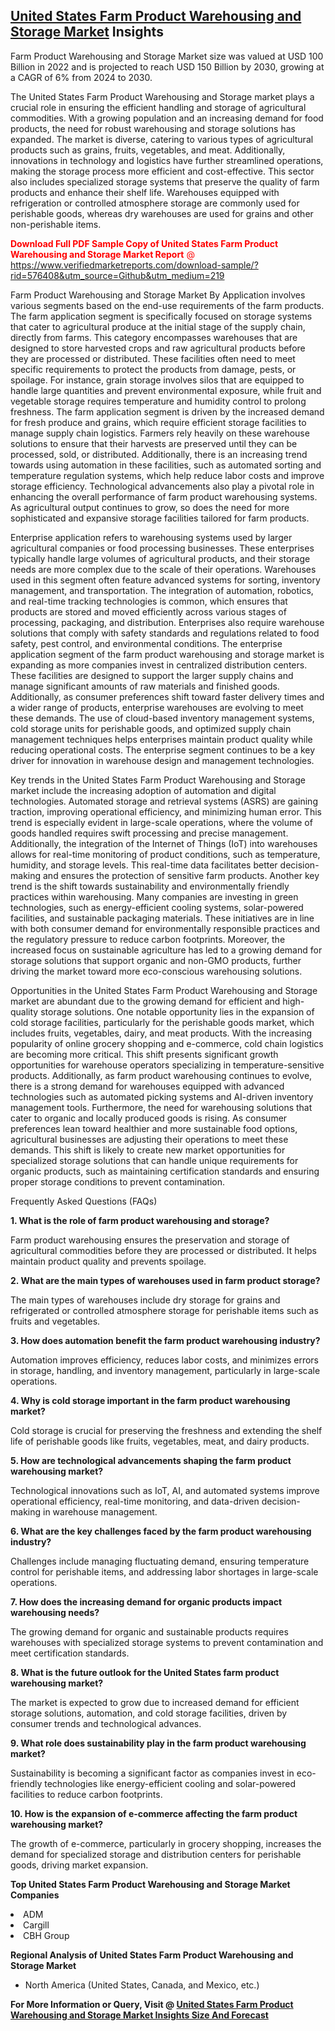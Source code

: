 <h2><a href="https://www.verifiedmarketreports.com/download-sample/?rid=576408&amp;utm_source=Github&amp;utm_medium=219" target="_blank">United States Farm Product Warehousing and Storage Market</a> Insights</h2><p>Farm Product Warehousing and Storage Market size was valued at USD 100 Billion in 2022 and is projected to reach USD 150 Billion by 2030, growing at a CAGR of 6% from 2024 to 2030.</p><p><p>The United States Farm Product Warehousing and Storage market plays a crucial role in ensuring the efficient handling and storage of agricultural commodities. With a growing population and an increasing demand for food products, the need for robust warehousing and storage solutions has expanded. The market is diverse, catering to various types of agricultural products such as grains, fruits, vegetables, and meat. Additionally, innovations in technology and logistics have further streamlined operations, making the storage process more efficient and cost-effective. This sector also includes specialized storage systems that preserve the quality of farm products and enhance their shelf life. Warehouses equipped with refrigeration or controlled atmosphere storage are commonly used for perishable goods, whereas dry warehouses are used for grains and other non-perishable items. <p><span class=""><span style="color: #ff0000;"><strong>Download Full PDF Sample Copy of United States Farm Product Warehousing and Storage Market Report</strong> @ </span><a href="https://www.verifiedmarketreports.com/download-sample/?rid=576408&amp;utm_source=Github&amp;utm_medium=219" target="_blank">https://www.verifiedmarketreports.com/download-sample/?rid=576408&amp;utm_source=Github&amp;utm_medium=219</a></span></p> Farm Product Warehousing and Storage Market By Application involves various segments based on the end-use requirements of the farm products. The farm application segment is specifically focused on storage systems that cater to agricultural produce at the initial stage of the supply chain, directly from farms. This category encompasses warehouses that are designed to store harvested crops and raw agricultural products before they are processed or distributed. These facilities often need to meet specific requirements to protect the products from damage, pests, or spoilage. For instance, grain storage involves silos that are equipped to handle large quantities and prevent environmental exposure, while fruit and vegetable storage requires temperature and humidity control to prolong freshness. The farm application segment is driven by the increased demand for fresh produce and grains, which require efficient storage facilities to manage supply chain logistics. Farmers rely heavily on these warehouse solutions to ensure that their harvests are preserved until they can be processed, sold, or distributed. Additionally, there is an increasing trend towards using automation in these facilities, such as automated sorting and temperature regulation systems, which help reduce labor costs and improve storage efficiency. Technological advancements also play a pivotal role in enhancing the overall performance of farm product warehousing systems. As agricultural output continues to grow, so does the need for more sophisticated and expansive storage facilities tailored for farm products. <p>Enterprise application refers to warehousing systems used by larger agricultural companies or food processing businesses. These enterprises typically handle large volumes of agricultural products, and their storage needs are more complex due to the scale of their operations. Warehouses used in this segment often feature advanced systems for sorting, inventory management, and transportation. The integration of automation, robotics, and real-time tracking technologies is common, which ensures that products are stored and moved efficiently across various stages of processing, packaging, and distribution. Enterprises also require warehouse solutions that comply with safety standards and regulations related to food safety, pest control, and environmental conditions. The enterprise application segment of the farm product warehousing and storage market is expanding as more companies invest in centralized distribution centers. These facilities are designed to support the larger supply chains and manage significant amounts of raw materials and finished goods. Additionally, as consumer preferences shift toward faster delivery times and a wider range of products, enterprise warehouses are evolving to meet these demands. The use of cloud-based inventory management systems, cold storage units for perishable goods, and optimized supply chain management techniques helps enterprises maintain product quality while reducing operational costs. The enterprise segment continues to be a key driver for innovation in warehouse design and management technologies. <p>Key trends in the United States Farm Product Warehousing and Storage market include the increasing adoption of automation and digital technologies. Automated storage and retrieval systems (ASRS) are gaining traction, improving operational efficiency, and minimizing human error. This trend is especially evident in large-scale operations, where the volume of goods handled requires swift processing and precise management. Additionally, the integration of the Internet of Things (IoT) into warehouses allows for real-time monitoring of product conditions, such as temperature, humidity, and storage levels. This real-time data facilitates better decision-making and ensures the protection of sensitive farm products. Another key trend is the shift towards sustainability and environmentally friendly practices within warehousing. Many companies are investing in green technologies, such as energy-efficient cooling systems, solar-powered facilities, and sustainable packaging materials. These initiatives are in line with both consumer demand for environmentally responsible practices and the regulatory pressure to reduce carbon footprints. Moreover, the increased focus on sustainable agriculture has led to a growing demand for storage solutions that support organic and non-GMO products, further driving the market toward more eco-conscious warehousing solutions. <p>Opportunities in the United States Farm Product Warehousing and Storage market are abundant due to the growing demand for efficient and high-quality storage solutions. One notable opportunity lies in the expansion of cold storage facilities, particularly for the perishable goods market, which includes fruits, vegetables, dairy, and meat products. With the increasing popularity of online grocery shopping and e-commerce, cold chain logistics are becoming more critical. This shift presents significant growth opportunities for warehouse operators specializing in temperature-sensitive products. Additionally, as farm product warehousing continues to evolve, there is a strong demand for warehouses equipped with advanced technologies such as automated picking systems and AI-driven inventory management tools. Furthermore, the need for warehousing solutions that cater to organic and locally produced goods is rising. As consumer preferences lean toward healthier and more sustainable food options, agricultural businesses are adjusting their operations to meet these demands. This shift is likely to create new market opportunities for specialized storage solutions that can handle unique requirements for organic products, such as maintaining certification standards and ensuring proper storage conditions to prevent contamination. <p>Frequently Asked Questions (FAQs) <p><b>1. What is the role of farm product warehousing and storage?</b></p> <p>Farm product warehousing ensures the preservation and storage of agricultural commodities before they are processed or distributed. It helps maintain product quality and prevents spoilage.</p> <p><b>2. What are the main types of warehouses used in farm product storage?</b></p> <p>The main types of warehouses include dry storage for grains and refrigerated or controlled atmosphere storage for perishable items such as fruits and vegetables.</p> <p><b>3. How does automation benefit the farm product warehousing industry?</b></p> <p>Automation improves efficiency, reduces labor costs, and minimizes errors in storage, handling, and inventory management, particularly in large-scale operations.</p> <p><b>4. Why is cold storage important in the farm product warehousing market?</b></p> <p>Cold storage is crucial for preserving the freshness and extending the shelf life of perishable goods like fruits, vegetables, meat, and dairy products.</p> <p><b>5. How are technological advancements shaping the farm product warehousing market?</b></p> <p>Technological innovations such as IoT, AI, and automated systems improve operational efficiency, real-time monitoring, and data-driven decision-making in warehouse management.</p> <p><b>6. What are the key challenges faced by the farm product warehousing industry?</b></p> <p>Challenges include managing fluctuating demand, ensuring temperature control for perishable items, and addressing labor shortages in large-scale operations.</p> <p><b>7. How does the increasing demand for organic products impact warehousing needs?</b></p> <p>The growing demand for organic and sustainable products requires warehouses with specialized storage systems to prevent contamination and meet certification standards.</p> <p><b>8. What is the future outlook for the United States farm product warehousing market?</b></p> <p>The market is expected to grow due to increased demand for efficient storage solutions, automation, and cold storage facilities, driven by consumer trends and technological advances.</p> <p><b>9. What role does sustainability play in the farm product warehousing market?</b></p> <p>Sustainability is becoming a significant factor as companies invest in eco-friendly technologies like energy-efficient cooling and solar-powered facilities to reduce carbon footprints.</p> <p><b>10. How is the expansion of e-commerce affecting the farm product warehousing market?</b></p> <p>The growth of e-commerce, particularly in grocery shopping, increases the demand for specialized storage and distribution centers for perishable goods, driving market expansion.</p></p><p><strong>Top United States Farm Product Warehousing and Storage Market Companies</strong></p><div data-test-id=""><p><li>ADM</li><li> Cargill</li><li> CBH Group</li></p><div><strong>Regional Analysis of&nbsp;United States Farm Product Warehousing and Storage Market</strong></div><ul><li dir="ltr"><p dir="ltr">North America&nbsp;(United States, Canada, and Mexico, etc.)</p></li></ul><p><strong>For More Information or Query, Visit @&nbsp;</strong><strong><a href="https://www.verifiedmarketreports.com/product/farm-product-warehousing-and-storage-market/?utm_source=Github&amp;utm_medium=219" target="_blank">United States Farm Product Warehousing and Storage Market Insights Size And Forecast</a></strong></p></div>
